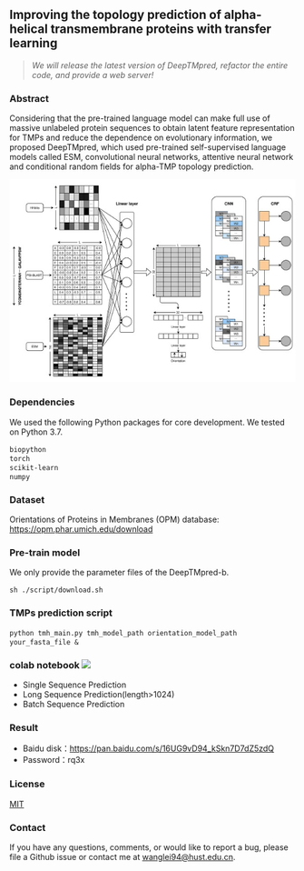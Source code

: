 ## Improving the topology prediction of alpha-helical transmembrane proteins with transfer learning
> *We will release the latest version of DeepTMpred, refactor the entire code, and provide a web server!*
### Abstract
Considering that the pre-trained language model can make full use of massive unlabeled protein 
sequences to obtain latent feature representation for TMPs
and reduce the dependence on evolutionary information, we proposed DeepTMpred, 
which used pre-trained self-supervised language models called ESM, convolutional neural networks, 
attentive neural network and conditional random fields for alpha-TMP topology prediction. 

![avatar](./images/figure1.jpg)

### Dependencies

We used the following Python packages for core development. We tested on Python 3.7.

```
biopython
torch
scikit-learn
numpy
```

### Dataset
Orientations of Proteins in Membranes (OPM) database: https://opm.phar.umich.edu/download

### Pre-train model
We only provide the parameter files of the DeepTMpred-b.

```shell script
sh ./script/download.sh
```

### TMPs prediction script

```shell script
python tmh_main.py tmh_model_path orientation_model_path your_fasta_file &
```

### colab notebook [<img src="https://colab.research.google.com/assets/colab-badge.svg">](https://colab.research.google.com/github/ISYSLAB-HUST/DeepTMpred/blob/master/notebook/test.ipynb)

   - Single Sequence Prediction
   - Long Sequence Prediction(length>1024)
   - Batch Sequence Prediction

### Result 

 - Baidu disk：https://pan.baidu.com/s/16UG9vD94_kSkn7D7dZ5zdQ 
 - Password：rq3x

### License
[MIT](LICENSE)

### Contact
If you have any questions, comments, or would like to report a bug, please file a Github issue or 
contact me at wanglei94@hust.edu.cn.
